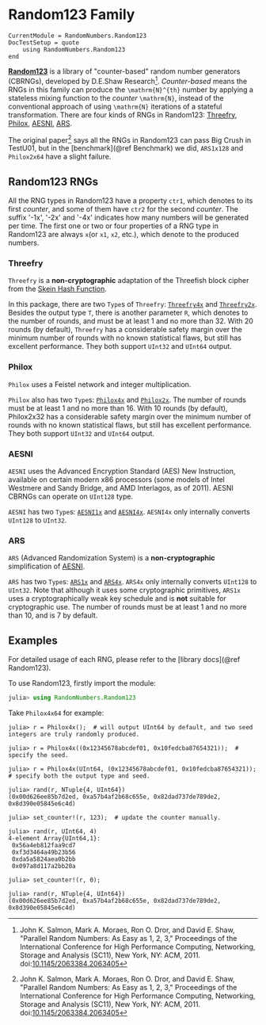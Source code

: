 # Random123 Family

```@meta
CurrentModule = RandomNumbers.Random123
DocTestSetup = quote
    using RandomNumbers.Random123
end
```

**[Random123](https://www.deshawresearch.com/resources_random123.html)** is a library of "counter-based"
random number generators (CBRNGs), developed by D.E.Shaw Research[^1]. *Counter-based* means the RNGs in this
family can produce the ``\mathrm{N}^{th}`` number by applying a stateless mixing function to the *counter*
``\mathrm{N}``, instead of the conventional approach of using ``\mathrm{N}`` iterations of a stateful
transformation. There are four kinds of RNGs in Random123: [Threefry](@ref), [Philox](@ref), [AESNI](@ref),
[ARS](@ref).

The original paper[^1] says all the RNGs in Random123 can pass Big Crush in TestU01, but in the
[benchmark](@ref Benchmark) we did, `ARS1x128` and `Philox2x64` have a slight failure.

## Random123 RNGs

All the RNG types in Random123 have a property `ctr1`, which denotes to its first *counter*, and some of them
have `ctr2` for the second *counter*. The suffix '-1x', '-2x' and '-4x' indicates how many numbers will be
generated per time. The first one or two or four properties of a RNG type in Random123 are
always `x`(or `x1`, `x2`, etc.), which denote to the produced numbers.

### Threefry

`Threefry` is a **non-cryptographic** adaptation of the Threefish block cipher from the
[Skein Hash Function](http://www.skein-hash.info/).

In this package, there are two `Type`s of `Threefry`: [`Threefry4x`](@ref) and [`Threefry2x`](@ref). Besides
the output type `T`, there is another parameter `R`, which denotes to the number of rounds, and must be at
least 1 and no more than 32. With 20 rounds (by default), `Threefry` has a considerable safety margin over
the minimum number of rounds with no known statistical flaws, but still has excellent performance. They both
support `UInt32` and `UInt64` output.

### Philox

`Philox` uses a Feistel network and integer multiplication.

`Philox` also has two `Type`s: [`Philox4x`](@ref) and [`Philox2x`](@ref). The number of rounds must be at
least 1 and no more than 16. With 10 rounds (by default), Philox2x32 has a considerable safety margin over
the minimum number of rounds with no known statistical flaws, but still has excellent performance. They both
support `UInt32` and `UInt64` output.

### AESNI

`AESNI` uses the Advanced Encryption Standard (AES) New Instruction, available on certain modern x86
processors (some models of Intel Westmere and Sandy Bridge, and AMD Interlagos, as of 2011). AESNI CBRNGs can
operate on `UInt128` type.

`AESNI` has two `Type`s: [`AESNI1x`](@ref) and [`AESNI4x`](@ref). `AESNI4x` only internally converts
`UInt128` to `UInt32`.

### ARS

`ARS` (Advanced Randomization System) is a **non-cryptographic** simplification of [AESNI](@ref).

`ARS` has two `Type`s: [`ARS1x`](@ref) and [`ARS4x`](@ref). `ARS4x` only internally converts `UInt128` to
`UInt32`. Note that although it uses some cryptographic primitives, `ARS1x` uses a cryptographically weak key
schedule and is **not** suitable for cryptographic use. The number of rounds must be at least 1 and no more
than 10, and is 7 by default.


## Examples

For detailed usage of each RNG, please refer to the [library docs](@ref Random123).

To use Random123, firstly import the module:
```julia
julia> using RandomNumbers.Random123
```

Take `Philox4x64` for example:
```jldoctest
julia> r = Philox4x();  # will output UInt64 by default, and two seed integers are truly randomly produced.

julia> r = Philox4x((0x12345678abcdef01, 0x10fedcba87654321));  # specify the seed.

julia> r = Philox4x(UInt64, (0x12345678abcdef01, 0x10fedcba87654321));  # specify both the output type and seed.

julia> rand(r, NTuple{4, UInt64})
(0x00d626ee85b7d2ed, 0xa57b4af2b68c655e, 0x82dad737de789de2, 0x8d390e05845e6c4d)

julia> set_counter!(r, 123);  # update the counter manually.

julia> rand(r, UInt64, 4)
4-element Array{UInt64,1}:
 0x56a4eb812faa9cd7
 0xf3d3464a49b23b56
 0xda5a5824aea0b2bb
 0x097a8d117a2bb20a

julia> set_counter!(r, 0);

julia> rand(r, NTuple{4, UInt64})
(0x00d626ee85b7d2ed, 0xa57b4af2b68c655e, 0x82dad737de789de2, 0x8d390e05845e6c4d)
```

[^1]:
    John K. Salmon, Mark A. Moraes, Ron O. Dror, and David E. Shaw, "Parallel Random Numbers: As Easy as
    1, 2, 3," Proceedings of the International Conference for High Performance Computing, Networking, Storage
    and Analysis (SC11), New York, NY: ACM, 2011.
    doi:[10.1145/2063384.2063405](http://dx.doi.org/10.1145/2063384.2063405)
